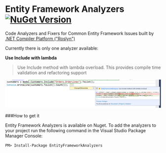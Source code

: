 # Entity Framework Analyzers [![NuGet Version](https://img.shields.io/nuget/v/EntityFrameworkAnalyzers.svg?style=flat)](https://www.nuget.org/packages/EntityFrameworkAnalyzers/)

Code Analyzers and Fixers for Common Entity Framework Issues built by [.NET Compiler Platform ("Roslyn")](https://github.com/dotnet/roslyn)

Currently there is only one analyzer available: 

**Use Include with lambda**
> Use Include method with lambda overload. This provides compile time validation and refactoring support

![Use Include with lambda](Docs/IncludeWithLambda.PNG)

###How to get it

Entity Framework Analyzers is available on Nuget. To add the analyzers to your project run the following command in the Visual Studio Package Manager Console:

``` 
PM> Install-Package EntityFrameworkAnalyzers 
```

